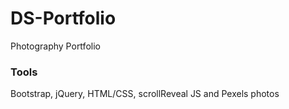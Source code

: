 # DS-Portfolio

Photography Portfolio 

### Tools 
Bootstrap, jQuery, HTML/CSS, scrollReveal JS and Pexels photos
